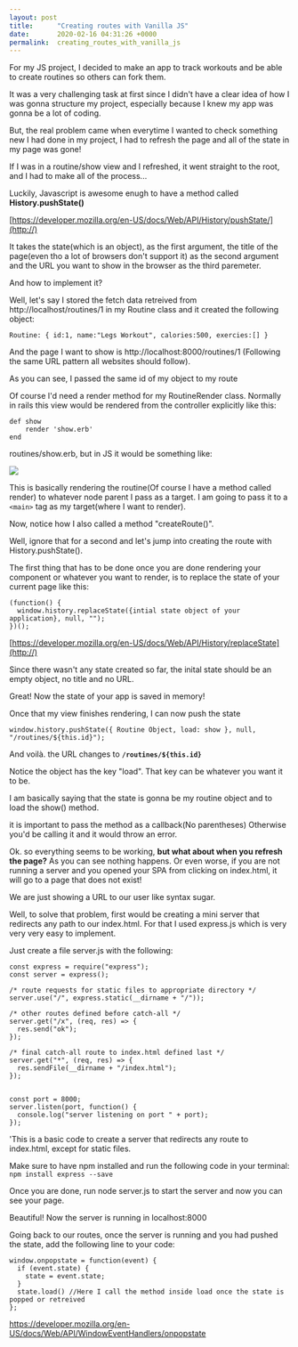 ```yaml
---
layout: post
title:      "Creating routes with Vanilla JS"
date:       2020-02-16 04:31:26 +0000
permalink:  creating_routes_with_vanilla_js
---
```



For my JS project, I decided to make an app to track workouts and be able to create routines so others can fork them.

It was a very challenging task at first since I didn't have a clear idea of how I was gonna structure my project, especially because I knew my app was gonna be a lot of coding.

But, the real problem came when everytime I wanted to check something new I had done in my project, I had to refresh the page and all of the state in my page was gone!

If I was in a routine/show view and I refreshed, it went straight to the root, and I had to make all of the process...

Luckily, Javascript is awesome enugh to have a method called **History.pushState()**

[https://developer.mozilla.org/en-US/docs/Web/API/History/pushState/](http://)

It takes the state(which is an object), as the first argument, the title of the page(even tho a lot of browsers don't support it) as the second argument and the URL you want to show in the browser as the third paremeter.

And how to implement it?

Well, let's say I stored the fetch data retreived from http://localhost/routines/1 in my Routine class and it created the following object: 

```
Routine: { id:1, name:"Legs Workout", calories:500, exercies:[] }
```

And the page I want to show is http://localhost:8000/routines/1 (Following the same URL pattern all websites should follow).

As you can see, I passed the same id of my object to my route

Of course I'd need a render method for my RoutineRender class. Normally in rails this view would be rendered from the controller explicitly like this:

```
def show
    render 'show.erb'
end
```

routines/show.erb, but in JS it would be something like:

![](https://i.imgur.com/hsephYl.pnghttp://)

This is basically rendering the routine(Of course I have a method called render) to whatever node parent I pass as a target. I am going to pass it to a `<main>` tag as my target(where I want to render).

Now, notice how I also called a method "createRoute()". 

Well, ignore that for a second and let's jump into creating the route with History.pushState().

The first thing that has to be done once you are done rendering your component or whatever you want to render, is to replace the state of your current page like this:

```
(function() {
  window.history.replaceState({intial state object of your application}, null, "");
})();
```

[https://developer.mozilla.org/en-US/docs/Web/API/History/replaceState](http://)

Since there wasn't any state created so far, the inital state should be an empty object, no title and no URL.

Great! Now the state of your app is saved in memory!

Once that my view finishes rendering, I can now push the state

`window.history.pushState({ Routine Object, load: show }, null, "/routines/${this.id}");`

And voilà. the URL changes to **`/routines/${this.id}`**

Notice the object has the key "load". That key can be whatever you want it to be. 

I am basically saying that the state is gonna be my routine object and to load the show() method. 

it is important to pass the method as a callback(No parentheses) Otherwise you'd be calling it and it would throw an error.

Ok. so everything seems to be working, **but what about when you refresh the page?** As you can see nothing happens. Or even worse, if you are not running a server and you opened your SPA from clicking on index.html, it will go to a page that does not exist!

We are just showing a URL to our user like syntax sugar.

Well, to solve that problem, first would be creating a mini server that redirects any path to our index.html. For that I used express.js which is very very very easy to implement.

Just create a file server.js with the following:

```
const express = require("express");
const server = express();

/* route requests for static files to appropriate directory */
server.use("/", express.static(__dirname + "/"));

/* other routes defined before catch-all */
server.get("/x", (req, res) => {
  res.send("ok");
});

/* final catch-all route to index.html defined last */
server.get("*", (req, res) => {
  res.sendFile(__dirname + "/index.html");
});


const port = 8000;
server.listen(port, function() {
  console.log("server listening on port " + port);
});

```
'This is a basic code to create a server that redirects any route to index.html, except for static files.

Make sure to have npm installed and run the following code in your terminal:  `npm install express --save`

Once you are done, run node server.js to start the server and now you can see your page.

Beautiful! Now the server is running in localhost:8000

Going back to our routes, once the server is running and you had pushed the state, add the following line to your code:

```
window.onpopstate = function(event) {
  if (event.state) {
    state = event.state;
  }
  state.load() //Here I call the method inside load once the state is popped or retreived
};
```

https://developer.mozilla.org/en-US/docs/Web/API/WindowEventHandlers/onpopstate




